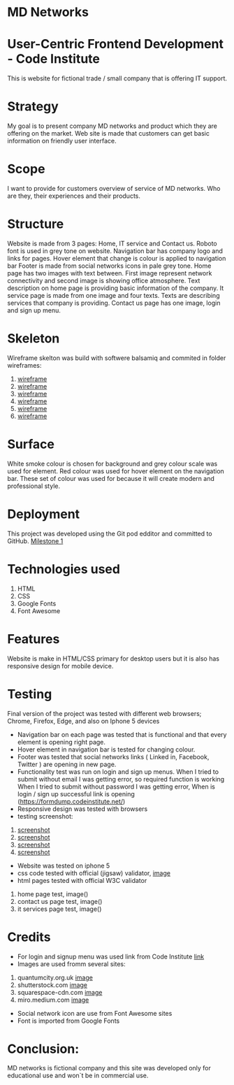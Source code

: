 # MD Networks
# User-Centric Frontend Development - Code Institute

This is website  for fictional trade / small company that is offering IT support.

# Strategy

My goal is to present company MD networks and product which they are offering on the market. 
Web site is made that customers can get basic information on friendly user interface.

# Scope

I want to provide for customers overview of service of MD networks. Who are they, their experiences and their products. 

# Structure

Website is made from 3 pages: Home, IT service and Contact us. Roboto font is used in grey tone on website. 
Navigation bar has company logo and links for pages. Hover element that change is colour is applied to navigation bar 
Footer is made from social networks icons in pale grey tone.
Home page has two images with text between. First image represent network connectivity and second image is showing office atmosphere.
Text description on home page is providing basic information of the company.
It service page is made from one image and four texts. Texts are describing services that company is providing.
Contact us page has one image, login and sign up menu.

# Skeleton
Wireframe skelton was build with softwere balsamiq and commited in folder wireframes:
1. [wireframe](https://github.com/mariodragun/Milestone-project-1/blob/master/wireframes/wireframe_contact%20_us_page.PNG)
2. [wireframe](https://github.com/mariodragun/Milestone-project-1/blob/master/wireframes/wireframe_contact_us_page_iphone5.PNG)
3. [wireframe](https://github.com/mariodragun/Milestone-project-1/blob/master/wireframes/wireframe_home_page.PNG)
4. [wireframe](https://github.com/mariodragun/Milestone-project-1/blob/master/wireframes/wireframe_home_page_iphone5.PNG)
5. [wireframe](https://github.com/mariodragun/Milestone-project-1/blob/master/wireframes/wireframe_it%20_service_page.PNG)
6. [wireframe](https://github.com/mariodragun/Milestone-project-1/blob/master/wireframes/wireframe_it_service_page_iphone5.PNG)


# Surface

White smoke colour is chosen for background and grey colour scale was used for element. Red colour was used for hover element on the navigation bar. These set of colour was used for because it will create modern and professional style.

# Deployment
This project was developed using the Git pod edditor and  committed  to  GitHub.
[Milestone 1](https://mariodragun.github.io/Milestone-project-1/index.html)

# Technologies used
1. HTML
2. CSS
3. Google Fonts
4. Font Awesome

# Features
Website is make in HTML/CSS primary for desktop users but it is also has responsive design for mobile device.

# Testing
Final version of the project was tested with different web browsers; Chrome, Firefox, Edge, and also on Iphone 5 devices

* Navigation bar on each page was tested that is functional and that  every element is opening right page. 
* Hover element in navigation bar is tested  for changing colour.
* Footer was tested that social networks links ( Linked in, Facebook, Twitter ) are opening in new page.
* Functionality test was run on login and sign up menus. 
  When I tried to submit without email I was getting error, so required function is working
  When I tried to submit without password I was getting error, 
  When is login / sign up successful link is opening (https://formdump.codeinstitute.net/)
* Responsive design was tested with browsers
* testing screenshot: 
1. [screenshot](https://github.com/mariodragun/Milestone-project-1/blob/master/screenshot/capture_four.PNG)
2. [screenshot](https://github.com/mariodragun/Milestone-project-1/blob/master/screenshot/capture_one.PNG)
3. [screenshot](https://github.com/mariodragun/Milestone-project-1/blob/master/screenshot/capture_one.PNG)
4. [screenshot](https://github.com/mariodragun/Milestone-project-1/blob/master/screenshot/capture_two.PNG)
* Website was tested on iphone 5
* css code tested with official (jigsaw) validator, [image]()
* html pages tested with official W3C validator
1. home page test, image()
2. contact us page test, image()
3. it services page test, image()

# Credits

* For login and signup menu was used link from Code Institute [link](https://formdump.codeinstitute.net)
* Images are used fromm several sites:
 1. quantumcity.org.uk [image](https://quantumcity.org.uk/sites/default/files/styles/shallow_banner/public/2020-06/AdobeStock_216474184%20widescreen.jpeg?itok=QT_Vg3Tw)
 2. shutterstock.com  [image](https://www.shutterstock.com/blog/wp-content/uploads/sites/5/2019/09/4-3.jpg)
 3. squarespace-cdn.com  [image](https://images.squarespace-cdn.com/content/v1/55b5f693e4b0cb0617cd9116/1560161711248-FC7KZ7MGK50XMXLH4M0V/ke17ZwdGBToddI8pDm48kAFYWY_jiErDheOqQKhhc2YUqsxRUqqbr1mOJYKfIPR7LoDQ9mXPOjoJoqy81S2I8N_N4V1vUb5AoIIIbLZhVYxCRW4BPu10St3TBAUQYVKcB90HAmO84KJWwqdYj9fcqLG7fPSla0L0vIFpfO5SaBs0T3AKBj9ky-GVlI7BONjj/bytek.it-solutions-solar-winds.png)
 4. miro.medium.com  [image](https://miro.medium.com/max/1100/1*DvF7zgVXy7C369K4ALqE1w.jpeg)

 * Social network icon are use from Font Awesome sites
 * Font is imported from Google Fonts

# Conclusion:
MD networks is fictional company and this site was developed only for educational use and won`t be in commercial use.

